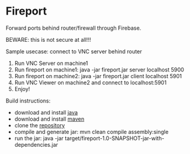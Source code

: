 Fireport
========
Forward ports behind router/firewall through Firebase.

BEWARE: this is not secure at all!!!

Sample usecase: connect to VNC server behind router

1. Run VNC Server on machine1
2. Run fireport on machine1: java -jar fireport.jar server localhost 5900
3. Run fireport on machine2: java -jar fireport.jar client localhost 5901
4. Run VNC Viewer on machine2 and connect to localhost:5901
5. Enjoy!

Build instructions:
- download and install [java](http://java.com/en/download/index.jsp)
- download and install [maven](http://maven.apache.org/download.cgi)
- clone the [repository](https://github.com/vskarine/fireport)
- compile and generate jar: mvn clean compile assembly:single
- run the jar: java -jar target/fireport-1.0-SNAPSHOT-jar-with-dependencies.jar

